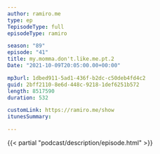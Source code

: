 ```yaml
---
author: ramiro.me
type: ep
TepisodeType: full
episodeType: ramiro

season: "89"
episode: "41"
title: my.momma.don't.like.me.pt.2
Date: "2021-10-09T20:05:00.00+00:00"

mp3url: 1dbed911-5ad1-436f-b2dc-c50deb4fd4c2
guid: 2bff2110-8e6d-448c-9218-1def6251b572
length: 8517590
duration: 532

customLink: https://ramiro.me/show
itunesSummary:

---
```

{{< partial "podcast/description/episode.html" >}}
